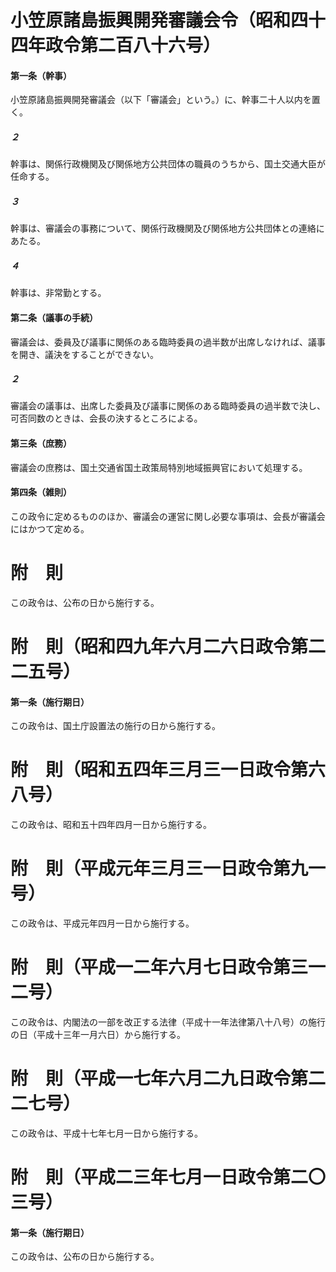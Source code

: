 # 小笠原諸島振興開発審議会令（昭和四十四年政令第二百八十六号）
#### 第一条（幹事）
小笠原諸島振興開発審議会（以下「審議会」という。）に、幹事二十人以内を置く。
##### ２
幹事は、関係行政機関及び関係地方公共団体の職員のうちから、国土交通大臣が任命する。
##### ３
幹事は、審議会の事務について、関係行政機関及び関係地方公共団体との連絡にあたる。
##### ４
幹事は、非常勤とする。
#### 第二条（議事の手続）
審議会は、委員及び議事に関係のある臨時委員の過半数が出席しなければ、議事を開き、議決をすることができない。
##### ２
審議会の議事は、出席した委員及び議事に関係のある臨時委員の過半数で決し、可否同数のときは、会長の決するところによる。
#### 第三条（庶務）
審議会の庶務は、国土交通省国土政策局特別地域振興官において処理する。
#### 第四条（雑則）
この政令に定めるもののほか、審議会の運営に関し必要な事項は、会長が審議会にはかつて定める。
# 附　則
この政令は、公布の日から施行する。
# 附　則（昭和四九年六月二六日政令第二二五号）
#### 第一条（施行期日）
この政令は、国土庁設置法の施行の日から施行する。
# 附　則（昭和五四年三月三一日政令第六八号）
この政令は、昭和五十四年四月一日から施行する。
# 附　則（平成元年三月三一日政令第九一号）
この政令は、平成元年四月一日から施行する。
# 附　則（平成一二年六月七日政令第三一二号）
この政令は、内閣法の一部を改正する法律（平成十一年法律第八十八号）の施行の日（平成十三年一月六日）から施行する。
# 附　則（平成一七年六月二九日政令第二二七号）
この政令は、平成十七年七月一日から施行する。
# 附　則（平成二三年七月一日政令第二〇三号）
#### 第一条（施行期日）
この政令は、公布の日から施行する。

